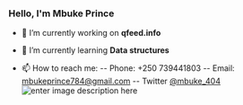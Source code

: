### Hello, I'm Mbuke Prince

- 🔭 I’m currently working on **qfeed.info**
- 🌱 I’m currently learning **Data structures**

- 📫 How to reach me:
  -- Phone: +250 739441803
  -- Email: mbukeprince784@gmail.com
  -- Twitter [@mbuke_404](https://twitter.com/404Mbuke)
![enter image description here](https://github-readme-stats.vercel.app/api?username=mbukeRepo&&show_icons=true&title_color=ffffff&icon_color=bb2acf&text_color=daf7dc&bg_color=151515)
